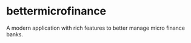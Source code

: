 # bettermicrofinance
A modern application with rich features to better manage micro finance banks. 
